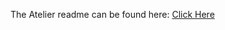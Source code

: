 The Atelier readme can be found here: [Click Here](https://forgottenglory.github.io/readme/atelier/)

